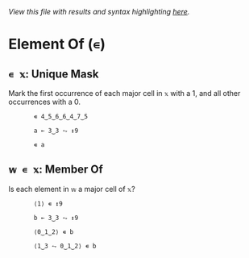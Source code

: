 *View this file with results and syntax highlighting [here](https://mlochbaum.github.io/BQN/help/markfirst_memberof.html).*

# Element Of (`∊`)
    
## `∊ 𝕩`: Unique Mask
    
Mark the first occurrence of each major cell in `𝕩` with a 1, and all other occurrences with a 0.
    
           ∊ 4‿5‿6‿6‿4‿7‿5

           a ← 3‿3 ⥊ ↕9

           ∊ a

    
    
## `𝕨 ∊ 𝕩`: Member Of
    
Is each element in `𝕨` a major cell of `𝕩`?
    
           ⟨1⟩ ∊ ↕9

           b ← 3‿3 ⥊ ↕9

           ⟨0‿1‿2⟩ ∊ b

           ⟨1‿3 ⥊ 0‿1‿2⟩ ∊ b

    
